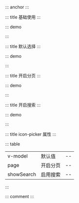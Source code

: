 ::: anchor
:::

::: title 基础使用
:::

::: demo

<template>
  <lay-icon-picker type="layui-icon-face-smile"></lay-icon-picker>
</template>

<script>
import { ref } from 'vue'

export default {
  setup() {

    const icon = ref("layui-icon-home")

    return {
    }
  }
}
</script>

:::

::: title 默认选择
:::

::: demo

<template>
  <lay-icon-picker v-model="icon" type="layui-icon-face-smile"></lay-icon-picker>
</template>

<script>
import { ref } from 'vue'

export default {
  setup() {

    const icon = ref("layui-icon-home")

    return {
    }
  }
}
</script>

:::

::: title 开启分页
:::

::: demo

<template>
  <lay-icon-picker v-model="icon" type="layui-icon-face-smile" page></lay-icon-picker>
</template>

<script>
import { ref } from 'vue'

export default {
  setup() {

    const icon = ref("layui-icon-home")

    return {
    }
  }
}
</script>

:::

::: title 开启搜索
:::

::: demo

<template>
  <lay-icon-picker v-model="icon" type="layui-icon-face-smile" page showSearch></lay-icon-picker>
</template>

<script>
import { ref } from 'vue'

export default {
  setup() {

    const icon = ref("layui-icon-home")

    return {
    }
  }
}
</script>

:::

::: title icon-picker 属性
:::

::: table

|            |          |     |
| ---------- | -------- | --- |
| v-model    | 默认值   | --  |
| page       | 开启分页 | --  |
| showSearch | 启用搜索 | --  |

:::

::: comment
:::